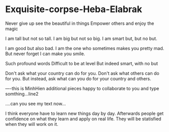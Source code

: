 # Exquisite-corpse-Heba-Elabrak

Never give up 
see the beautiful in things 
Empower others and enjoy the magic 

I am tall but not so tall.
I am big but not so big.
I am smart but, but no but.

I am good but also bad. 
I am the one who sometimes makes you pretty mad. 
But never forget I can make you smile.

Such profound words
Difficult to be at level 
But indeed smart, with no but

Don't ask what your country can do for you.
Don't ask what others can do for you.
But instead, ask what can you do for your country and others.

—-this is MinhHien additional pieces
happy to collaborate to you and type somthing…line2

....can you see my text now...

I think everyone have to learn new things day by day.
Afterwards people get confidence on what they learn and apply on real life.
They will be statisfied when they will work on it.
